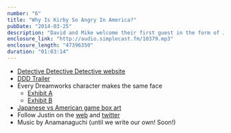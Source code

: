 ```yaml
---
number: "6"
title: "Why Is Kirby So Angry In America?"
pubDate: "2014-03-25"
description: "David and Mike welcome their first guest in the form of Justin Edwards. Topics include Justin’s new film Detective Detective Detective, followed by table flips about angry video game box art and \"hollywood culture.\""
enclosure_link: "http://audio.simplecast.fm/10379.mp3"
enclosure_length: "47396350"
duration: "01:03:14"
---
```

- [Detective Detective Detective website]( http://detectivedetectivedetective.com/)
- [DDD Trailer](http://vimeo.com/86007792)
- Every Dreamworks character makes the same face
  - [Exhibit A](http://static.tvtropes.org/pmwiki/pub/images/dreamfaces_1028.jpg)
  - [Exhibit B](http://3.bp.blogspot.com/-lPXq6wV-suE/Tuqbyuh4rDI/AAAAAAAABX8/7wPCIZG4qeI/s320/dreamworks.PNG)
- [Japanese vs American game box art](http://i.imgur.com/SmSwt.jpg)
- Follow Justin on the [web](http://pseudojustin.com) and [twitter](http://twitter.com/pseudojustin)
- Music by Anamanaguchi (until we write our own! Soon!)
